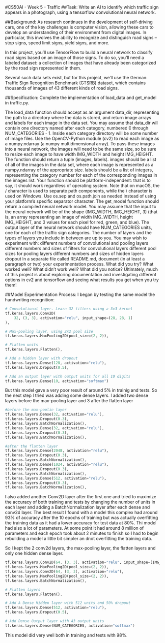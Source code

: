#CS50AI - Week 5 - Traffic
##Task:
Write an AI to identify which traffic sign appears in a photograph, using a tensorflow convolutional neural network.

##Background:
As research continues in the development of self-driving cars, one of the key challenges is computer vision, allowing these cars to develop an understanding of their environment from digital images. In particular, this involves the ability to recognize and distinguish road signs – stop signs, speed limit signs, yield signs, and more.

In this project, you’ll use TensorFlow to build a neural network to classify road signs based on an image of those signs. To do so, you’ll need a labeled dataset: a collection of images that have already been categorized by the road sign represented in them.

Several such data sets exist, but for this project, we’ll use the German Traffic Sign Recognition Benchmark (GTSRB) dataset, which contains thousands of images of 43 different kinds of road signs.

##Specification:
Complete the implementation of load_data and get_model in traffic.py.

The load_data function should accept as an argument data_dir, representing the path to a directory where the data is stored, and return image arrays and labels for each image in the data set.
You may assume that data_dir will contain one directory named after each category, numbered 0 through NUM_CATEGORIES - 1. Inside each category directory will be some number of image files.
Use the OpenCV-Python module (cv2) to read each image as a numpy.ndarray (a numpy multidimensional array). To pass these images into a neural network, the images will need to be the same size, so be sure to resize each image to have width IMG_WIDTH and height IMG_HEIGHT.
The function should return a tuple (images, labels). images should be a list of all of the images in the data set, where each image is represented as a numpy.ndarray of the appropriate size. labels should be a list of integers, representing the category number for each of the corresponding images in the images list.
Your function should be platform-independent: that is to say, it should work regardless of operating system. Note that on macOS, the / character is used to separate path components, while the \ character is used on Windows. Use os.sep and os.path.join as needed instead of using your platform’s specific separator character.
The get_model function should return a compiled neural network model.
You may assume that the input to the neural network will be of the shape (IMG_WIDTH, IMG_HEIGHT, 3) (that is, an array representing an image of width IMG_WIDTH, height IMG_HEIGHT, and 3 values for each pixel for red, green, and blue).
The output layer of the neural network should have NUM_CATEGORIES units, one for each of the traffic sign categories.
The number of layers and the types of layers you include in between are up to you. You may wish to experiment with:
different numbers of convolutional and pooling layers
different numbers and sizes of filters for convolutional layers
different pool sizes for pooling layers
different numbers and sizes of hidden layers
dropout
In a separate file called README.md, document (in at least a paragraph or two) your experimentation process. What did you try? What worked well? What didn’t work well? What did you notice?
Ultimately, much of this project is about exploring documentation and investigating different options in cv2 and tensorflow and seeing what results you get when you try them!

##Model Experimentation Process:
I began by testing the same model the handwriting recognition:
``` python
# Convolutional layer. Learn 32 filters using a 3x3 kernel
tf.keras.layers.Conv2D(
    32, (3, 3), activation="relu", input_shape=(28, 28, 1)
),

# Max-pooling layer, using 2x2 pool size
tf.keras.layers.MaxPooling2D(pool_size=(2, 2)),

# Flatten units
tf.keras.layers.Flatten(),

# Add a hidden layer with dropout
tf.keras.layers.Dense(128, activation="relu"),
tf.keras.layers.Dropout(0.5),

# Add an output layer with output units for all 10 digits
tf.keras.layers.Dense(10, activation="softmax")
```

But this model gave a very poor result of around 5% in trainig and tests. So the next step I tried was adding some dense layers.
I added two dense layers before the max-pooling layer and 3 after the flatten layer
``` python
#before the max-poolin layer
tf.keras.layers.Dense(32, activation="relu"),
tf.keras.layers.Dropout(0.3),
tf.keras.layers.BatchNormalization(),
tf.keras.layers.Dense(32, activation="relu"),
tf.keras.layers.Dropout(0.3),
tf.keras.layers.BatchNormalization(),
```
``` python
#after the flatten layer
tf.keras.layers.Dense(2048, activation="relu"),
tf.keras.layers.Dropout(0.3),
tf.keras.layers.BatchNormalization(),
tf.keras.layers.Dense(1024, activation="relu"),
tf.keras.layers.Dropout(0.3),
tf.keras.layers.BatchNormalization(),
tf.keras.layers.Dense(512, activation="relu"),
tf.keras.layers.Dropout(0.3),
tf.keras.layers.BatchNormalization(),
```

I also added another Conv2D layer after the first one and tried to maximize the accuracy of both training and tests by changing the number of units in each layer and adding a BatchNormalization layer after each dense and conv2d layer. The best result I found with a model this complex had around 93% of accuracy after the 10 epochs of training but was actually overfitting the training data as it had a lower accuracy for test data at 80%. Thi model had also a lot of parameters. At some point it had around 8 million of parameters and each epoch took about 2 minutes to finish so I had to begin rebuilding a model a little bit simpler an dnot overfitting the training data.

So I kept the 2 conv2d layers, the max-pooling layer, the flatten layers and only one hidden dense layer.

``` python
tf.keras.layers.Conv2D(64, (3, 3), activation="relu", input_shape=(IMG_WIDTH, IMG_HEIGHT, 3)),
tf.keras.layers.MaxPooling2D(pool_size=(2, 2)),
tf.keras.layers.Conv2D(64, (3, 3), activation="relu"),
tf.keras.layers.MaxPooling2D(pool_size=(2, 2)),
tf.keras.layers.BatchNormalization(),

# Flatten layers
tf.keras.layers.Flatten(),

# Add A Dense Hidden layer with 512 units and 50% dropout
tf.keras.layers.Dense(512, activation="relu"),
tf.keras.layers.Dropout(0.5),

# Add Dense Output layer with 43 output units
tf.keras.layers.Dense(NUM_CATEGORIES, activation="softmax")
```

This model did very well both in training and tests with 98%.